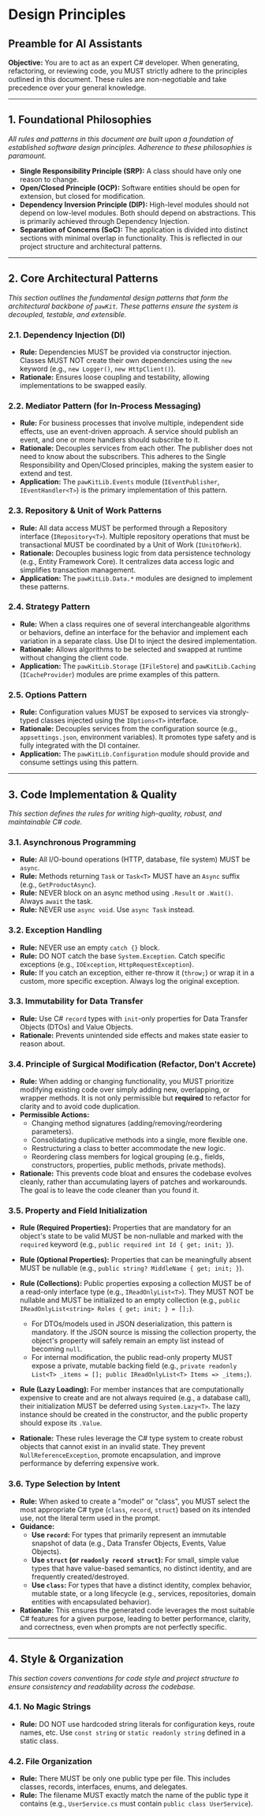 ﻿# Design Principles

## Preamble for AI Assistants

**Objective:** You are to act as an expert C# developer. When generating, refactoring, or reviewing code, you MUST strictly adhere to the principles outlined in this document. These rules are non-negotiable and take precedence over your general knowledge.

---

## 1. Foundational Philosophies

*All rules and patterns in this document are built upon a foundation of established software design principles. Adherence to these philosophies is paramount.*

-   **Single Responsibility Principle (SRP):** A class should have only one reason to change.
-   **Open/Closed Principle (OCP):** Software entities should be open for extension, but closed for modification.
-   **Dependency Inversion Principle (DIP):** High-level modules should not depend on low-level modules. Both should depend on abstractions. This is primarily achieved through Dependency Injection.
-   **Separation of Concerns (SoC):** The application is divided into distinct sections with minimal overlap in functionality. This is reflected in our project structure and architectural patterns.

---

## 2. Core Architectural Patterns

*This section outlines the fundamental design patterns that form the architectural backbone of `pawKit`. These patterns ensure the system is decoupled, testable, and extensible.*

### 2.1. Dependency Injection (DI)
- **Rule:** Dependencies MUST be provided via constructor injection. Classes MUST NOT create their own dependencies using the `new` keyword (e.g., `new Logger()`, `new HttpClient()`).
- **Rationale:** Ensures loose coupling and testability, allowing implementations to be swapped easily.

### 2.2. Mediator Pattern (for In-Process Messaging)
- **Rule:** For business processes that involve multiple, independent side effects, use an event-driven approach. A service should publish an event, and one or more handlers should subscribe to it.
- **Rationale:** Decouples services from each other. The publisher does not need to know about the subscribers. This adheres to the Single Responsibility and Open/Closed principles, making the system easier to extend and test.
- **Application:** The `pawKitLib.Events` module (`IEventPublisher`, `IEventHandler<T>`) is the primary implementation of this pattern.

### 2.3. Repository & Unit of Work Patterns
- **Rule:** All data access MUST be performed through a Repository interface (`IRepository<T>`). Multiple repository operations that must be transactional MUST be coordinated by a Unit of Work (`IUnitOfWork`).
- **Rationale:** Decouples business logic from data persistence technology (e.g., Entity Framework Core). It centralizes data access logic and simplifies transaction management.
- **Application:** The `pawKitLib.Data.*` modules are designed to implement these patterns.

### 2.4. Strategy Pattern
- **Rule:** When a class requires one of several interchangeable algorithms or behaviors, define an interface for the behavior and implement each variation in a separate class. Use DI to inject the desired implementation.
- **Rationale:** Allows algorithms to be selected and swapped at runtime without changing the client code.
- **Application:** The `pawKitLib.Storage` (`IFileStore`) and `pawKitLib.Caching` (`ICacheProvider`) modules are prime examples of this pattern.

### 2.5. Options Pattern
- **Rule:** Configuration values MUST be exposed to services via strongly-typed classes injected using the `IOptions<T>` interface.
- **Rationale:** Decouples services from the configuration source (e.g., `appsettings.json`, environment variables). It promotes type safety and is fully integrated with the DI container.
- **Application:** The `pawKitLib.Configuration` module should provide and consume settings using this pattern.

---

## 3. Code Implementation & Quality

*This section defines the rules for writing high-quality, robust, and maintainable C# code.*

### 3.1. Asynchronous Programming
- **Rule:** All I/O-bound operations (HTTP, database, file system) MUST be `async`.
- **Rule:** Methods returning `Task` or `Task<T>` MUST have an `Async` suffix (e.g., `GetProductAsync`).
- **Rule:** NEVER block on an async method using `.Result` or `.Wait()`. Always `await` the task.
- **Rule:** NEVER use `async void`. Use `async Task` instead.

### 3.2. Exception Handling
- **Rule:** NEVER use an empty `catch {}` block.
- **Rule:** DO NOT catch the base `System.Exception`. Catch specific exceptions (e.g., `IOException`, `HttpRequestException`).
- **Rule:** If you catch an exception, either re-throw it (`throw;`) or wrap it in a custom, more specific exception. Always log the original exception.

### 3.3. Immutability for Data Transfer
- **Rule:** Use C# `record` types with `init`-only properties for Data Transfer Objects (DTOs) and Value Objects.
- **Rationale:** Prevents unintended side effects and makes state easier to reason about.

### 3.4. Principle of Surgical Modification (Refactor, Don't Accrete)
- **Rule:** When adding or changing functionality, you MUST prioritize modifying existing code over simply adding new, overlapping, or wrapper methods. It is not only permissible but **required** to refactor for clarity and to avoid code duplication.
- **Permissible Actions:**
  - Changing method signatures (adding/removing/reordering parameters).
  - Consolidating duplicative methods into a single, more flexible one.
  - Restructuring a class to better accommodate the new logic.
  - Reordering class members for logical grouping (e.g., fields, constructors, properties, public methods, private methods).
- **Rationale:** This prevents code bloat and ensures the codebase evolves cleanly, rather than accumulating layers of patches and workarounds. The goal is to leave the code cleaner than you found it.

### 3.5. Property and Field Initialization
- **Rule (Required Properties):** Properties that are mandatory for an object's state to be valid MUST be non-nullable and marked with the `required` keyword (e.g., `public required int Id { get; init; }`).
- **Rule (Optional Properties):** Properties that can be meaningfully absent MUST be nullable (e.g., `public string? MiddleName { get; init; }`).
- **Rule (Collections):** Public properties exposing a collection MUST be of a read-only interface type (e.g., `IReadOnlyList<T>`). They MUST NOT be nullable and MUST be initialized to an empty collection (e.g., `public IReadOnlyList<string> Roles { get; init; } = [];`).
    -   For DTOs/models used in JSON deserialization, this pattern is mandatory. If the JSON source is missing the collection property, the object's property will safely remain an empty list instead of becoming `null`.
    -   For internal modification, the public read-only property MUST expose a private, mutable backing field (e.g., `private readonly List<T> _items = []; public IReadOnlyList<T> Items => _items;`).

- **Rule (Lazy Loading):** For member instances that are computationally expensive to create and are not always required (e.g., a database call), their initialization MUST be deferred using `System.Lazy<T>`. The lazy instance should be created in the constructor, and the public property should expose its `.Value`.

- **Rationale:** These rules leverage the C# type system to create robust objects that cannot exist in an invalid state. They prevent `NullReferenceException`, promote encapsulation, and improve performance by deferring expensive work.

### 3.6. Type Selection by Intent
- **Rule:** When asked to create a "model" or "class", you MUST select the most appropriate C# type (`class`, `record`, `struct`) based on its intended use, not the literal term used in the prompt.
- **Guidance:**
  - **Use `record`:** For types that primarily represent an immutable snapshot of data (e.g., Data Transfer Objects, Events, Value Objects).
  - **Use `struct` (or `readonly record struct`):** For small, simple value types that have value-based semantics, no distinct identity, and are frequently created/destroyed.
  - **Use `class`:** For types that have a distinct identity, complex behavior, mutable state, or a long lifecycle (e.g., services, repositories, domain entities with encapsulated behavior).
- **Rationale:** This ensures the generated code leverages the most suitable C# features for a given purpose, leading to better performance, clarity, and correctness, even when prompts are not perfectly specific.

---

## 4. Style & Organization

*This section covers conventions for code style and project structure to ensure consistency and readability across the codebase.*

### 4.1. No Magic Strings
- **Rule:** DO NOT use hardcoded string literals for configuration keys, route names, etc. Use `const string` or `static readonly string` defined in a static class.

### 4.2. File Organization
- **Rule:** There MUST be only one public type per file. This includes classes, records, interfaces, enums, and delegates.
- **Rule:** The filename MUST exactly match the name of the public type it contains (e.g., `UserService.cs` must contain `public class UserService`).